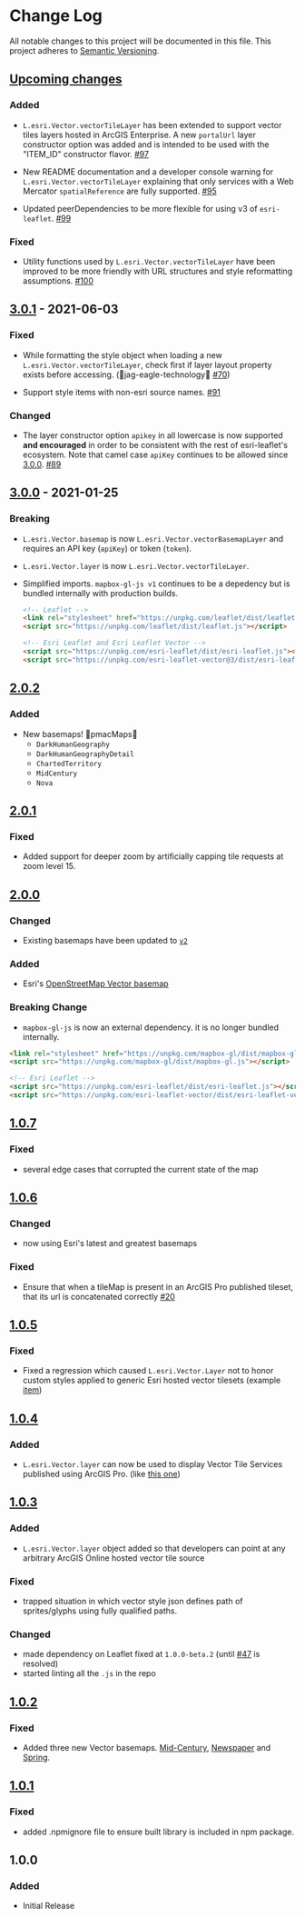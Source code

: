 # Change Log

All notable changes to this project will be documented in this file.
This project adheres to [Semantic Versioning](http://semver.org/).

## [Upcoming changes][unreleased]

### Added

* `L.esri.Vector.vectorTileLayer` has been extended to support vector tiles layers hosted in ArcGIS Enterprise. A new `portalUrl` layer constructor option was added and is intended to be used with the "ITEM_ID" constructor flavor. [#97](https://github.com/Esri/esri-leaflet-vector/pull/97)

* New README documentation and a developer console warning for `L.esri.Vector.vectorTileLayer` explaining that only services with a Web Mercator `spatialReference` are fully supported. [#95](https://github.com/Esri/esri-leaflet-vector/pull/95)

* Updated peerDependencies to be more flexible for using v3 of `esri-leaflet`. [#99](https://github.com/Esri/esri-leaflet-vector/pull/99)

### Fixed

* Utility functions used by `L.esri.Vector.vectorTileLayer` have been improved to be more friendly with URL structures and style reformatting assumptions. [#100](https://github.com/Esri/esri-leaflet-vector/pull/100)

## [3.0.1] - 2021-06-03

### Fixed

* While formatting the style object when loading a new `L.esri.Vector.vectorTileLayer`, check first if layer layout property exists before accessing. (🙏jag-eagle-technology🙏 [#70](https://github.com/Esri/esri-leaflet-vector/pull/70))

* Support style items with non-esri source names. [#91](https://github.com/Esri/esri-leaflet-vector/pull/91)

### Changed

* The layer constructor option `apikey` in all lowercase is now supported **and encouraged** in order  to be consistent with the rest of esri-leaflet's ecosystem. Note that camel case `apiKey` continues to be allowed since [3.0.0]. [#89](https://github.com/Esri/esri-leaflet-vector/pull/89)

## [3.0.0] - 2021-01-25

### Breaking

* `L.esri.Vector.basemap` is now `L.esri.Vector.vectorBasemapLayer` and requires an API key (`apiKey`) or token (`token`).
* `L.esri.Vector.layer` is now `L.esri.Vector.vectorTileLayer`.
* Simplified imports. `mapbox-gl-js v1` continues to be a depedency but is bundled internally with production builds.

  ```html
  <!-- Leaflet -->
  <link rel="stylesheet" href="https://unpkg.com/leaflet/dist/leaflet.css" />
  <script src="https://unpkg.com/leaflet/dist/leaflet.js"></script>

  <!-- Esri Leaflet and Esri Leaflet Vector -->
  <script src="https://unpkg.com/esri-leaflet/dist/esri-leaflet.js"></script>
  <script src="https://unpkg.com/esri-leaflet-vector@3/dist/esri-leaflet-vector.js"></script>
  ```

## [2.0.2]

### Added

* New basemaps! 🙏pmacMaps🙏
  * `DarkHumanGeography`
  * `DarkHumanGeographyDetail`
  * `ChartedTerritory`
  * `MidCentury`
  * `Nova`

## [2.0.1]

### Fixed

* Added support for deeper zoom by artificially capping tile requests at zoom level 15.

## [2.0.0]

### Changed

* Existing basemaps have been updated to [`v2`](https://www.esri.com/arcgis-blog/products/arcgis-living-atlas/mapping/whats-new-in-esri-vector-basemaps-december-2017/)

### Added

* Esri's [OpenStreetMap Vector basemap](https://www.esri.com/arcgis-blog/products/arcgis-living-atlas/mapping/new-osm-vector-basemap/)

### Breaking Change

* `mapbox-gl-js` is now an external dependency. it is no longer bundled internally.

```html
<link rel="stylesheet" href="https://unpkg.com/mapbox-gl/dist/mapbox-gl.css"/>
<script src="https://unpkg.com/mapbox-gl/dist/mapbox-gl.js"></script>

<!-- Esri Leaflet -->
<script src="https://unpkg.com/esri-leaflet/dist/esri-leaflet.js"></script>
<script src="https://unpkg.com/esri-leaflet-vector/dist/esri-leaflet-vector.js"></script>
```

## [1.0.7]

### Fixed

* several edge cases that corrupted the current state of the map

## [1.0.6]

### Changed

* now using Esri's latest and greatest basemaps

### Fixed

* Ensure that when a tileMap is present in an ArcGIS Pro published tileset, that its url is concatenated correctly [#20](https://github.com/Esri/esri-leaflet-vector/issues/20)

## [1.0.5]

### Fixed

* Fixed a regression which caused `L.esri.Vector.Layer` not to honor custom styles applied to generic Esri hosted vector tilesets (example [item](http://www.arcgis.com/home/item.html?id=bd505ce3efff479bb4e87b182f180159))

## [1.0.4]

### Added

* `L.esri.Vector.layer` can now be used to display Vector Tile Services published using ArcGIS Pro.  (like [this one](http://www.arcgis.com/home/item.html?id=0bac0ffdc8634d9a9bc662bb8fa7547d))

## [1.0.3]

### Added

* `L.esri.Vector.layer` object added so that developers can point at any arbitrary ArcGIS Online hosted vector tile source

### Fixed

* trapped situation in which vector style json defines path of sprites/glyphs using fully qualified paths.

### Changed

* made dependency on Leaflet fixed at `1.0.0-beta.2` (until [#47](https://github.com/mapbox/mapbox-gl-leaflet/issues/47) is resolved)
* started linting all the `.js` in the repo

## [1.0.2]

### Fixed

* Added three new Vector basemaps.  [Mid-Century](http://www.arcgis.com/home/item.html?id=763884983d3544c0a418a97992881fce), [Newspaper](http://www.arcgis.com/home/item.html?id=4f4843d99c34436f82920932317893ae) and [Spring](http://www.arcgis.com/home/item.html?id=267f44f08a844c7abee2b62b00600540).

## [1.0.1]

### Fixed

* added .npmignore file to ensure built library is included in npm package.

## 1.0.0

### Added

* Initial Release

[unreleased]: https://github.com/esri/esri-leaflet-vector/compare/v3.0.1...HEAD
[3.0.1]: https://github.com/esri/esri-leaflet-vector/compare/v3.0.0...v3.0.1
[3.0.0]: https://github.com/esri/esri-leaflet-vector/compare/v2.0.2...v3.0.0
[2.0.2]: https://github.com/esri/esri-leaflet-vector/compare/v2.0.1...v2.0.2
[2.0.1]: https://github.com/esri/esri-leaflet-vector/compare/v2.0.0...v2.0.1
[2.0.0]: https://github.com/esri/esri-leaflet-vector/compare/v1.0.7...v2.0.0
[1.0.7]: https://github.com/esri/esri-leaflet-vector/compare/v1.0.6...v1.0.7
[1.0.6]: https://github.com/esri/esri-leaflet-vector/compare/v1.0.5...v1.0.6
[1.0.5]: https://github.com/esri/esri-leaflet-vector/compare/v1.0.4...v1.0.5
[1.0.4]: https://github.com/esri/esri-leaflet-vector/compare/v1.0.3...v1.0.4
[1.0.3]: https://github.com/esri/esri-leaflet-vector/compare/v1.0.2...v1.0.3
[1.0.2]: https://github.com/esri/esri-leaflet-vector/compare/v1.0.1...v1.0.2
[1.0.1]: https://github.com/esri/esri-leaflet-vector/compare/v1.0.0...v1.0.1
